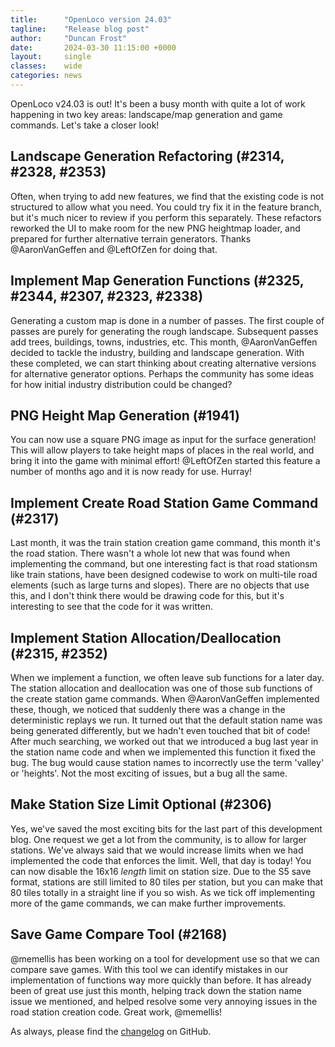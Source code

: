 ```yaml
---
title:      "OpenLoco version 24.03"
tagline:    "Release blog post"
author:     "Duncan Frost"
date:       2024-03-30 11:15:00 +0000
layout:     single
classes:    wide
categories: news
---
```


OpenLoco v24.03 is out! It's been a busy month with quite a lot of work happening in two key areas:
landscape/map generation and game commands. Let's take a closer look!

## Landscape Generation Refactoring (#2314, #2328, #2353)

Often, when trying to add new features, we find that the existing code is not structured to allow
what you need. You could try fix it in the feature branch, but it's much nicer to review if you
perform this separately. These refactors reworked the UI to make room for the new PNG heightmap
loader, and prepared for further alternative terrain generators. Thanks @AaronVanGeffen and
@LeftOfZen for doing that.

## Implement Map Generation Functions (#2325, #2344, #2307, #2323, #2338)

Generating a custom map is done in a number of passes. The first couple of passes are purely for
generating the rough landscape. Subsequent passes add trees, buildings, towns, industries, etc. This
month, @AaronVanGeffen decided to tackle the industry, building and landscape generation. With these
completed, we can start thinking about creating alternative versions for alternative generator
options. Perhaps the community has some ideas for how initial industry distribution could be
changed?

## PNG Height Map Generation (#1941)

You can now use a square PNG image as input for the surface generation! This will allow players
to take height maps of places in the real world, and bring it into the game with minimal effort!
@LeftOfZen started this feature a number of months ago and it is now ready for use. Hurray!

## Implement Create Road Station Game Command (#2317)

Last month, it was the train station creation game command, this month it's the road station. There
wasn't a whole lot new that was found when implementing the command, but one interesting fact is
that road stationsm like train stations, have been designed codewise to work on multi-tile road
elements (such as large turns and slopes). There are no objects that use this, and I don't think
there would be drawing code for this, but it's interesting to see that the code for it was written.

## Implement Station Allocation/Deallocation (#2315, #2352)

When we implement a function, we often leave sub functions for a later day. The station allocation
and deallocation was one of those sub functions of the create station game commands. When @AaronVanGeffen
implemented these, though, we noticed that suddenly there was a change in the deterministic replays
we run. It turned out that the default station name was being generated differently, but we hadn't
even touched that bit of code! After much searching, we worked out that we introduced a bug last
year in the station name code and when we implemented this function it fixed the bug. The bug would
cause station names to incorrectly use the term 'valley' or 'heights'. Not the most exciting of
issues, but a bug all the same.

## Make Station Size Limit Optional (#2306)

Yes, we've saved the most exciting bits for the last part of this development blog.
One request we get a lot from the community, is to allow for larger stations. We've always said that we would
increase limits when we had implemented the code that enforces the limit. Well, that day is today! You
can now disable the 16x16 *length* limit on station size. Due to the S5 save format, stations are still
limited to 80 tiles per station, but you can make that 80 tiles totally in a straight line if you so wish.
As we tick off implementing more of the game commands, we can make further improvements.

## Save Game Compare Tool (#2168)

@memellis has been working on a tool for development use so that we can compare save games. With
this tool we can identify mistakes in our implementation of functions way more quickly than before.
It has already been of great use just this month, helping track down the station name issue we mentioned,
and helped resolve some very annoying issues in the road station creation code. Great work, @memellis!

As always, please find the
[changelog](https://github.com/OpenLoco/OpenLoco/blob/v24.03/CHANGELOG.md)
on GitHub.
